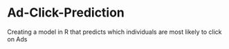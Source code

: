 # Ad-Click-Prediction
Creating a model in R that predicts which individuals are most likely to click on Ads
